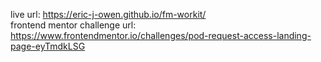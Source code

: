 live url: https://eric-j-owen.github.io/fm-workit/ \
frontend mentor challenge url: https://www.frontendmentor.io/challenges/pod-request-access-landing-page-eyTmdkLSG
